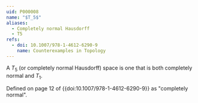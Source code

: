 ```yaml
---
uid: P000008
name: "$T_5$"
aliases:
  - Completely normal Hausdorff
  - T5
refs:
  - doi: 10.1007/978-1-4612-6290-9
    name: Counterexamples in Topology
---
```

A $T_5$ (or completely normal Hausdorff) space is one that is both completely
normal and $T_1$.

Defined on page 12 of {{doi:10.1007/978-1-4612-6290-9}} as "completely normal".
